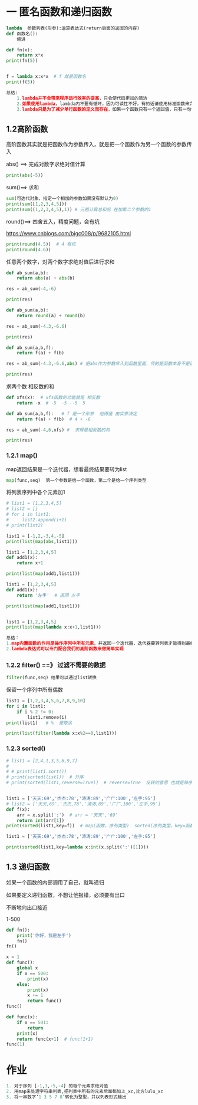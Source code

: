 # 一 匿名函数和递归函数

~~~python
lambda  参数列表(形参):运算表达式(return后面的返回的内容)
def 函数名():
    缩进
~~~

~~~python
def fn(x):
    return x*x
print(fn(5))


f = lambda x:x*x  # f 就是函数名
print(f(5))
~~~

~~~python
总结:
    1.lambda并不会带来程序运行效率的提高，只会使代码更加的简洁
    2.如果使用lambda，lambda内不要有循环，因为可读性不好，有的话请使用标准函数来完成，目的是为了代码有可重用性和可读性
    3.lambda只是为了减少单行函数的定义而存在，如果一个函数只有一个返回值，只有一句代码，就可以使用lambda
~~~

## 1.2高阶函数

高阶函数其实就是把函数作为参数传入，就是把一个函数作为另一个函数的参数传入

abs() ==> 完成对数字求绝对值计算

~~~python
print(abs(-5))
~~~

sum()==> 求和

~~~python
sum(可迭代对象，指定一个相加的参数如果没有默认为0)
print(sum([1,2,3,4,5]))
print(sum((1,2,3,4,5),1)) # 元祖计算总和后 在加第二个参数的1
~~~

round()==> 四舍五入，精度问题，会有坑

https://www.cnblogs.com/bigc008/p/9682105.html

~~~python
print(round(4.5))  # 4 有坑
print(round(4.6))
~~~

任意两个数字，对两个数字求绝对值后进行求和

~~~python
def ab_sum(a,b):
    return abs(a) + abs(b)

res = ab_sum(-4,-6)

print(res)
~~~

~~~python
def ab_sum(a,b):
    return round(a) + round(b)

res = ab_sum(-4.3,-6.6)

print(res)
~~~

~~~python
def ab_sum(a,b,f):
    return f(a) + f(b)

res = ab_sum(-4.3,-6.6,abs) # 把abs作为参数传入到函数里面，传的是函数本身不是函数调用

print(res)
~~~

求两个数 相反数的和

~~~python
def xfs(x):  # xfs函数的功能就是 相反数
    return -x  # -5  -5 --5  5

def ab_sum(a,b,f):   # f 是一个形参  他得值 由实参决定
    return f(a) + f(b)  # 4 + -6

res = ab_sum(-4,6,xfs) #  求得是相反数的和

print(res)
~~~

### 1.2.1 map()

map返回结果是一个迭代器，想看最终结果要转为list

~~~python
map(func,seq)  第一个参数是给一个函数，第二个是给一个序列类型
~~~

将列表序列中各个元素加1

~~~python
# list1 = [1,2,3,4,5]
# list2 = []
# for i in list1:
#     list2.append(i+1)
# print(list2)

list1 = [-1,2,-3,4,-5]
print(list(map(abs,list1)))
~~~

~~~python
list1 = [1,2,3,4,5]
def add1(x):
    return x+1

print(list(map(add1,list1)))
~~~

~~~python
list1 = [1,2,3,4,5]
def add1(x):
    return '左手'  # 返回 左手

print(list(map(add1,list1)))


list1 = [1,2,3,4,5]
print(list(map(lambda x:x+1,list1)))
~~~

~~~python
总结：
1.map内置函数的作用是操作序列中所有元素，并返回一个迭代器，迭代器要转列表才能得到最终的值
2.lambda表达式可以专门配合我们的高阶函数来做简单实现
~~~

### 1.2.2 filter() ==》 过滤不需要的数据

~~~python
filter(func,seq) 结果可以通过list转换
~~~

保留一个序列中所有偶数

~~~python
list1 = [1,2,3,4,5,6,7,8,9,10]
for i in list1:
    if i % 2 != 0:
        list1.remove(i)
print(list1)   # %  是取余

print(list(filter(lambda x:x%2==0,list1)))
~~~

### 1.2.3 sorted()

~~~python
# list1 = [2,4,1,3,5,6,9,7]
#
# # print(list1.sort())
# print(sorted(list1))  # 升序
# print(sorted(list1,reverse=True))  # reverse=True  反转的意思 也就是降序


list1 = ['天天:69','杰杰:78','涛涛:89','广广:100','左手:95']
# list2 = ['天天,69','杰杰,78','涛涛,89','广广,100','左手,95']
def f(x):
    arr = x.split(':')  # arr = '天天','69'
    return int(arr[1])
print(sorted(list1,key=f))  # map(函数，序列类型)  sorted(序列类型，key=函数)

list1 = ['天天:69','杰杰:78','涛涛:89','广广:100','左手:95']

print(sorted(list1,key=lambda x:int(x.split(':')[1])))
~~~

## 1.3 递归函数

如果一个函数的内部调用了自己，就叫递归

如果要定义递归函数，不想让他报错，必须要有出口

不断地向出口接近

1-500

~~~python
def fn():
    print('你好，我是左手')
    fn()
fn()
~~~

~~~python
x = 1
def func():
    global x
    if x == 500:
        print(x)
    else:
        print(x)
        x += 1
        return func()
func()
~~~

~~~python
def func(x):
    if x == 501:
        return 
    print(x)
    return func(x+1)  # func(1+1)
func(1)
~~~

# 作业

~~~python
1. 对于序列 [-1,3,-5,-4] 的每个元素求绝对值
2. 用map来处理字符串列表,把列表中所有的元素后面都加上_xc,比方lulu_xc
3. 将一串数字‘1 3 5 7 8’转化为整型，并以列表形式输出
~~~

